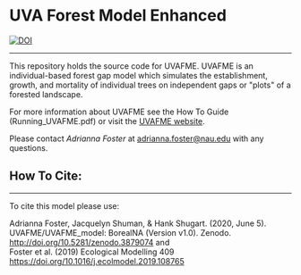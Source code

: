 
# UVA Forest Model Enhanced

[![DOI](https://zenodo.org/badge/145996324.svg)](https://zenodo.org/badge/latestdoi/145996324)

---------------------------------

This repository holds the source code for UVAFME. UVAFME is an individual-based forest gap model which simulates the establishment, growth, and mortality of individual trees on independent gaps or "plots" of a forested landscape. 

For more information about UVAFME see the How To Guide (Running_UVAFME.pdf) or visit the [UVAFME website](https://uvafme.github.io/).

Please contact *Adrianna Foster* at adrianna.foster@nau.edu with any questions.


## How To Cite:
------------------------------

To cite this model please use:

Adrianna Foster, Jacquelyn Shuman, & Hank Shugart. (2020, June 5). UVAFME/UVAFME_model: BorealNA (Version v1.0). Zenodo. http://doi.org/10.5281/zenodo.3879074
and  
Foster et al. (2019) Ecological Modelling 409 https://doi.org/10.1016/j.ecolmodel.2019.108765

